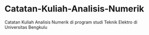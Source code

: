# Catatan-Kuliah-Analisis-Numerik
Catatan Kuliah Analisis Numerik di program studi Teknik Elektro di Universitas Bengkulu
